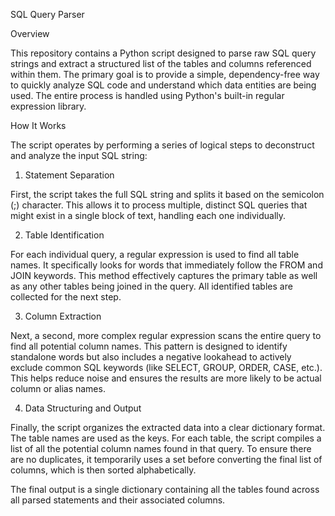 SQL Query Parser

Overview

This repository contains a Python script designed to parse raw SQL query strings and extract a structured list of the tables and columns referenced within them. The primary goal is to provide a simple, dependency-free way to quickly analyze SQL code and understand which data entities are being used. The entire process is handled using Python's built-in regular expression library.

How It Works

The script operates by performing a series of logical steps to deconstruct and analyze the input SQL string:

1. Statement Separation

First, the script takes the full SQL string and splits it based on the semicolon (;) character. This allows it to process multiple, distinct SQL queries that might exist in a single block of text, handling each one individually.

2. Table Identification

For each individual query, a regular expression is used to find all table names. It specifically looks for words that immediately follow the FROM and JOIN keywords. This method effectively captures the primary table as well as any other tables being joined in the query. All identified tables are collected for the next step.

3. Column Extraction

Next, a second, more complex regular expression scans the entire query to find all potential column names. This pattern is designed to identify standalone words but also includes a negative lookahead to actively exclude common SQL keywords (like SELECT, GROUP, ORDER, CASE, etc.). This helps reduce noise and ensures the results are more likely to be actual column or alias names.

4. Data Structuring and Output
   
Finally, the script organizes the extracted data into a clear dictionary format. The table names are used as the keys. For each table, the script compiles a list of all the potential column names found in that query. To ensure there are no duplicates, it temporarily uses a set before converting the final list of columns, which is then sorted alphabetically.

The final output is a single dictionary containing all the tables found across all parsed statements and their associated columns.







